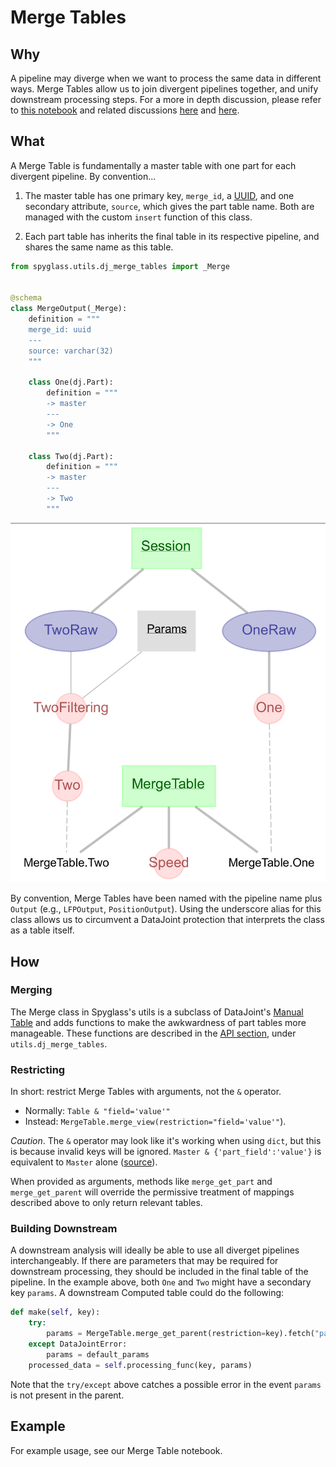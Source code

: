 # Merge Tables

## Why

A pipeline may diverge when we want to process the same data in different ways.
Merge Tables allow us to join divergent pipelines together, and unify downstream
processing steps. For a more in depth discussion, please refer to
[this notebook](https://github.com/ttngu207/db-programming-with-datajoint/blob/master/notebooks/pipelines_merging_design_master_part.ipynb)
and related discussions
[here](https://github.com/datajoint/datajoint-python/issues/151) and
[here](https://github.com/LorenFrankLab/spyglass/issues/469).

## What

A Merge Table is fundamentally a master table with one part for each divergent
pipeline. By convention...

1. The master table has one primary key, `merge_id`, a
    [UUID](https://en.wikipedia.org/wiki/Universally_unique_identifier), and
    one secondary attribute, `source`, which gives the part table name. Both
    are managed with the custom `insert` function of this class.

2. Each part table has inherits the final table in its respective pipeline, and
    shares the same name as this table.

```python
from spyglass.utils.dj_merge_tables import _Merge


@schema
class MergeOutput(_Merge):
    definition = """
    merge_id: uuid
    ---
    source: varchar(32)
    """

    class One(dj.Part):
        definition = """
        -> master
        ---
        -> One
        """

    class Two(dj.Part):
        definition = """
        -> master
        ---
        -> Two
        """
```

![Merge diagram](../images/merge_diagram.png)

By convention, Merge Tables have been named with the pipeline name plus `Output`
(e.g., `LFPOutput`, `PositionOutput`). Using the underscore alias for this class
allows us to circumvent a DataJoint protection that interprets the class as a
table itself.

## How

### Merging

The Merge class in Spyglass's utils is a subclass of DataJoint's
[Manual Table](https://datajoint.com/docs/core/design/tables/tiers/#data-entry-lookup-and-manual)
and adds functions to make the awkwardness of part tables more manageable. These
functions are described in the [API section](../api/utils/dj_merge_tables.md),
under `utils.dj_merge_tables`.

### Restricting

In short: restrict Merge Tables with arguments, not the `&` operator.

- Normally: `Table & "field='value'"`
- Instead: `MergeTable.merge_view(restriction="field='value'"`).

_Caution_. The `&` operator may look like it's working when using `dict`, but
this is because invalid keys will be ignored. `Master & {'part_field':'value'}`
is equivalent to `Master` alone
([source](https://docs.datajoint.org/python/queries/06-Restriction.html#restriction-by-a-mapping)).

When provided as arguments, methods like `merge_get_part` and `merge_get_parent`
will override the permissive treatment of mappings described above to only
return relevant tables.

### Building Downstream

A downstream analysis will ideally be able to use all diverget pipelines
interchangeably. If there are parameters that may be required for downstream
processing, they should be included in the final table of the pipeline. In the
example above, both `One` and `Two` might have a secondary key `params`. A
downstream Computed table could do the following:

```python
def make(self, key):
    try:
        params = MergeTable.merge_get_parent(restriction=key).fetch("params")
    except DataJointError:
        params = default_params
    processed_data = self.processing_func(key, params)
```

Note that the `try/except` above catches a possible error in the event `params`
is not present in the parent.

## Example

For example usage, see our Merge Table notebook.
